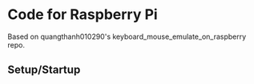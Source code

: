 # Code for Raspberry Pi

Based on quangthanh010290's keyboard_mouse_emulate_on_raspberry repo. 


## Setup/Startup





